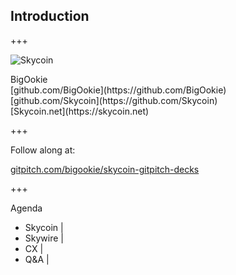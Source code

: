 ## Introduction

+++

![Skycoin](assets/img/Skycoin-Cloud-BW-Horizontal@1x.jpg)

<div class="align-points">
	<i class="fa fa-user"></i> BigOokie<br/>
	<i class="fa fa-github"></i> [github.com/BigOokie](https://github.com/BigOokie)<br/>
    <i class="fa fa-github"></i> [github.com/Skycoin](https://github.com/Skycoin)<br/>
	<i class="fa fa-globe"></i> [Skycoin.net](https://skycoin.net)<br/>
</div>

+++

Follow along at:

[gitpitch.com/bigookie/skycoin-gitpitch-decks](https://gitpitch.com/bigookie/skycoin-gitpitch-decks/master)

+++

Agenda

- Skycoin |
- Skywire |
- CX |
- Q&A |